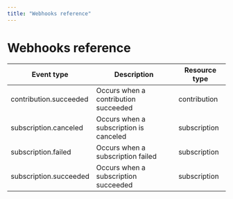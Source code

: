 ```yaml
---
title: "Webhooks reference"
---
```


# Webhooks reference

| Event type             | Description                            | Resource type |
| ---------------------- | -------------------------------------- | ------------- |
| contribution.succeeded | Occurs when a contribution succeeded   | contribution  |
| subscription.canceled  | Occurs when a subscription is canceled | subscription  |
| subscription.failed    | Occurs when a subscription failed      | subscription  |
| subscription.succeeded | Occurs when a subscription succeeded   | subscription  |
